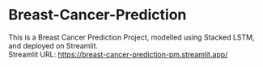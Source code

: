 # Breast-Cancer-Prediction
This is a Breast Cancer Prediction Project, modelled using Stacked LSTM, and deployed on Streamlit. <br>
Streamlit URL: https://breast-cancer-prediction-pm.streamlit.app/
